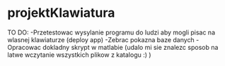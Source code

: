 # projektKlawiatura
TO DO:
-Przetestowac wysylanie programu do ludzi aby mogli pisac na wlasnej klawiaturze (deploy app)
-Zebrac pokazna baze danych
-Opracowac dokladny skrypt w matlabie (udalo mi sie znalezc sposob na latwe wczytanie wszystkich plikow z katalogu :) )
